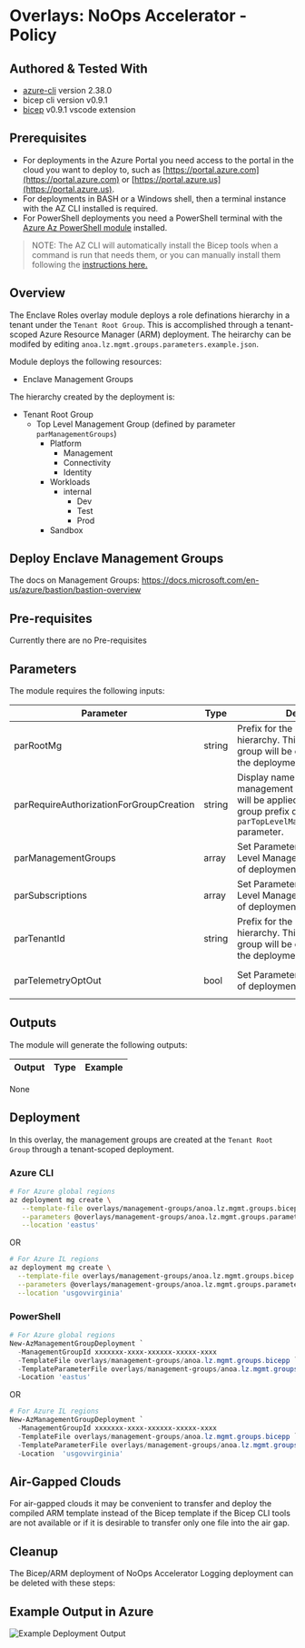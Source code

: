 # Overlays: NoOps Accelerator - Policy

## Authored & Tested With

* [azure-cli](https://docs.microsoft.com/en-us/cli/azure/install-azure-cli) version 2.38.0
* bicep cli version v0.9.1
* [bicep](https://marketplace.visualstudio.com/items?itemName=ms-azuretools.vscode-bicep) v0.9.1 vscode extension

## Prerequisites

* For deployments in the Azure Portal you need access to the portal in the cloud you want to deploy to, such as [https://portal.azure.com](https://portal.azure.com) or [https://portal.azure.us](https://portal.azure.us).
* For deployments in BASH or a Windows shell, then a terminal instance with the AZ CLI installed is required.
* For PowerShell deployments you need a PowerShell terminal with the [Azure Az PowerShell module](https://docs.microsoft.com/en-us/powershell/azure/what-is-azure-powershell) installed.

> NOTE: The AZ CLI will automatically install the Bicep tools when a command is run that needs them, or you can manually install them following the [instructions here.](https://docs.microsoft.com/en-us/azure/azure-resource-manager/bicep/install#azure-cli)

## Overview

The Enclave Roles overlay module deploys a role definations hierarchy in a tenant under the `Tenant Root Group`.  This is accomplished through a tenant-scoped Azure Resource Manager (ARM) deployment.  The heirarchy can be modifed by editing `anoa.lz.mgmt.groups.parameters.example.json`.  

Module deploys the following resources:

* Enclave Management Groups

The hierarchy created by the deployment is:

* Tenant Root Group
  * Top Level Management Group (defined by parameter `parManagementGroups`)
    * Platform
      * Management
      * Connectivity
      * Identity
    * Workloads
      * internal
        * Dev
        * Test
        * Prod
    * Sandbox

## Deploy Enclave Management Groups

The docs on Management Groups: <https://docs.microsoft.com/en-us/azure/bastion/bastion-overview>

## Pre-requisites

Currently there are no Pre-requisites

## Parameters

The module requires the following inputs:

| Parameter                             | Type   | Description                                                                                                                                                     | Requirements                      | Example               |
| ------------------------------------- | ------ | --------------------------------------------------------------------------------------------------------------------------------------------------------------- | --------------------------------- | --------------------- |
| parRootMg      | string | Prefix for the management group hierarchy.  This management group will be created as part of the deployment.                                                    | 2-10 characters                   | `alz`                 |
| parRequireAuthorizationForGroupCreation | string | Display name for top level management group.  This name will be applied to the management group prefix defined in `parTopLevelManagementGroupPrefix` parameter. | Minimum two characters            | `Azure Landing Zones` |
| parManagementGroups | array   | Set Parameter to true to Apply Top Level Management Group Prefix of deployment | Mandatory input, default: `false`  | `false` |
| parSubscriptions | array   | Set Parameter to true to Apply Top Level Management Group Prefix of deployment | Mandatory input, default: `false`  | `false` |
| parTenantId      | string | Prefix for the management group hierarchy.  This management group will be created as part of the deployment.                                                    | 2-10 characters                   | `alz`                 |
| parTelemetryOptOut                    | bool   | Set Parameter to true to Opt-out of deployment telemetry | Mandatory input, default: `false` | `false`  |

## Outputs

The module will generate the following outputs:

| Output | Type | Example |
| ------ | ---- | ------- |
None

## Deployment

In this overlay, the management groups are created at the `Tenant Root Group` through a tenant-scoped deployment.

### Azure CLI

```bash
# For Azure global regions
az deployment mg create \
   --template-file overlays/management-groups/anoa.lz.mgmt.groups.bicep \
   --parameters @overlays/management-groups/anoa.lz.mgmt.groups.parameters.example.json \
   --location 'eastus'
```

OR

```bash
# For Azure IL regions
az deployment mg create \
  --template-file overlays/management-groups/anoa.lz.mgmt.groups.bicep \
  --parameters @overlays/management-groups/anoa.lz.mgmt.groups.parameters.example.json \
  --location 'usgovvirginia'
```

### PowerShell

```powershell
# For Azure global regions
New-AzManagementGroupDeployment `
  -ManagementGroupId xxxxxxx-xxxx-xxxxxx-xxxxx-xxxx
  -TemplateFile overlays/management-groups/anoa.lz.mgmt.groups.bicepp `
  -TemplateParameterFile overlays/management-groups/anoa.lz.mgmt.groups.parameters.example.json `
  -Location 'eastus'
```

OR

```powershell
# For Azure IL regions
New-AzManagementGroupDeployment `
  -ManagementGroupId xxxxxxx-xxxx-xxxxxx-xxxxx-xxxx
  -TemplateFile overlays/management-groups/anoa.lz.mgmt.groups.bicepp `
  -TemplateParameterFile overlays/management-groups/anoa.lz.mgmt.groups.parameters.example.json `
  -Location  'usgovvirginia'
```

## Air-Gapped Clouds

For air-gapped clouds it may be convenient to transfer and deploy the compiled ARM template instead of the Bicep template if the Bicep CLI tools are not available or if it is desirable to transfer only one file into the air gap.

## Cleanup

The Bicep/ARM deployment of NoOps Accelerator Logging deployment can be deleted with these steps:

## Example Output in Azure

![Example Deployment Output](images/operationsNetworkExampleDeploymentOutput.png "Example Deployment Output in Azure global regions")

